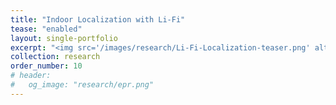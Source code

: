 ```yaml
---
title: "Indoor Localization with Li-Fi"
tease: "enabled"
layout: single-portfolio
excerpt: "<img src='/images/research/Li-Fi-Localization-teaser.png' alt='drawing' width='400px'/>"
collection: research
order_number: 10
# header: 
#   og_image: "research/epr.png"
---
```

